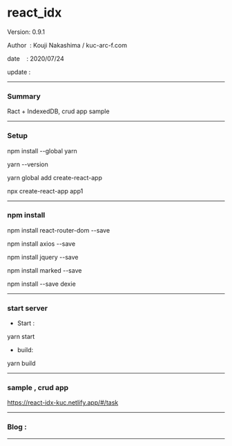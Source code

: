 ﻿# react_idx

 Version: 0.9.1

 Author  : Kouji Nakashima / kuc-arc-f.com

 date    : 2020/07/24

 update  : 

***
### Summary

Ract + IndexedDB, crud app sample


***
### Setup

npm install --global yarn

yarn --version

yarn global add create-react-app

npx create-react-app app1


***
### npm install

npm install react-router-dom --save

npm install axios --save

npm install jquery --save

npm install marked --save

npm install --save dexie

***
### start server
* Start :

yarn start

* build:

yarn build

***
### sample , crud app

https://react-idx-kuc.netlify.app/#/task

***
### Blog :


***

